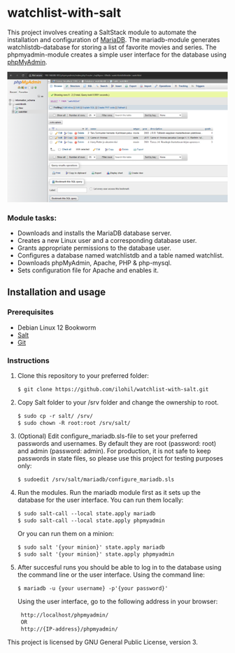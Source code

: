# watchlist-with-salt

This project involves creating a SaltStack module to automate the installation and configuration of [MariaDB](https://mariadb.org/). The mariadb-module generates watchlistdb-database for storing a list of favorite movies and series. The phpmyadmin-module creates a simple user interface for the database using [phpMyAdmin](https://www.phpmyadmin.net/).

![Picture of user interface](phpmyadmin.png)

### Module tasks:

- Downloads and installs the MariaDB database server.
- Creates a new Linux user and a corresponding database user.
- Grants appropriate permissions to the database user.
- Configures a database named watchlistdb and a table named watchlist.
- Downloads phpMyAdmin, Apache, PHP & php-mysql.
- Sets configuration file for Apache and enables it.

## Installation and usage

### Prerequisites

 - Debian Linux 12 Bookworm
 - [Salt](https://saltproject.io/)
 - [Git](https://git-scm.com/)

### Instructions

1. Clone this repository to your preferred folder:

       $ git clone https://github.com/ilohil/watchlist-with-salt.git

2. Copy Salt folder to your /srv folder and change the ownership to root.

       $ sudo cp -r salt/ /srv/
       $ sudo chown -R root:root /srv/salt/

3. (Optional) Edit configure_mariadb.sls-file to set your preferred passwords and usernames. By default they are root (password: root) and admin (password: admin). For production, it is not safe to keep passwords in state files, so please use this project for testing purposes only:

       $ sudoedit /srv/salt/mariadb/configure_mariadb.sls

4. Run the modules. Run the mariadb module first as it sets up the database for the user interface. You can run them locally:

       $ sudo salt-call --local state.apply mariadb
       $ sudo salt-call --local state.apply phpmyadmin
 
   Or you can run them on a minion:

       $ sudo salt '{your minion}' state.apply mariadb
       $ sudo salt '{your minion}' state.apply phpmyadmin

5. After succesful runs you should be able to log in to the database using the command line or the user interface. Using the command line:

       $ mariadb -u {your username} -p'{your password}'

   Using the user interface, go to the following address in your browser:
    
        http://localhost/phpmyadmin/
        OR
        http://{IP-address}/phpmyadmin/



This project is licensed by GNU General Public License, version 3.
